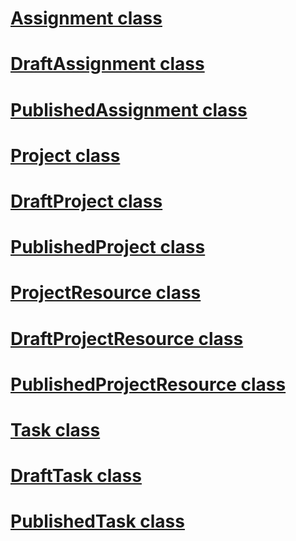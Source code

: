 # [Assignment class](api/Assignment_Combined.md)
# [DraftAssignment class](api/DraftAssignment_Combined.md)
# [PublishedAssignment class](api/PublishedAssignment_Combined.md)
# [Project class](api/Project_Combined.md)
# [DraftProject class](api/DraftProject_Combined.md)
# [PublishedProject class](api/PublishedProject_Combined.md)
# [ProjectResource class](api/ProjectResource_Combined.md)
# [DraftProjectResource class](api/DraftProjectResource_Combined.md)
# [PublishedProjectResource class](api/PublishedProjectResource_Combined.md)
# [Task class](api/Task_Combined.md)
# [DraftTask class](api/DraftTask_Combined.md)
# [PublishedTask class](api/PublishedTask_Combined.md)
 